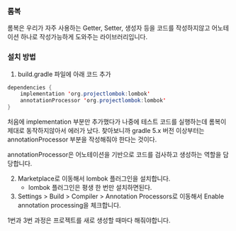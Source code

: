 ### 롬복

롬복은 우리가 자주 사용하는 Getter, Setter, 생성자 등을 코드를 작성하지않고 어노테이션 하나로 작성가능하게 도와주는 라이브러리입니다.

### 설치 방법

1. build.gradle 파일에 아래 코드 추가

```java
dependencies {
    implementation 'org.projectlombok:lombok'
    annotationProcessor 'org.projectlombok:lombok'
}
```

처음에 implementation 부분만 추가했다가 나중에 테스트 코드를 실행하는데 롬복이 제대로 동작하지않아서 에러가 났다. 찾아보니까 gradle 5.x 버전 이상부터는 annotationProcessor 부분을 작성해줘야 한다는 것이다.

annotationProcessor은 어노테이션을 기반으로 코드를 검사하고 생성하는 역할을 담당합니다.

2. Marketplace로 이동해서 lombok 플러그인을 설치합니다.
   - lombok 플러그인은 평생 한 번만 설치하면된다.
3. Settings > Build > Compiler > Annotation Processors로 이동해서 Enable annotation processing을 체크합니다.

1번과 3번 과정은 프로젝트를 새로 생성할 때마다 해줘야합니다.
